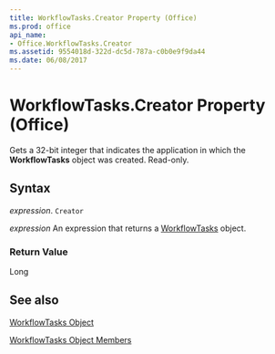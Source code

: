```yaml
---
title: WorkflowTasks.Creator Property (Office)
ms.prod: office
api_name:
- Office.WorkflowTasks.Creator
ms.assetid: 9554018d-322d-dc5d-787a-c0b0e9f9da44
ms.date: 06/08/2017
---
```



# WorkflowTasks.Creator Property (Office)

Gets a 32-bit integer that indicates the application in which the  **WorkflowTasks** object was created. Read-only.


## Syntax

 _expression_. `Creator`

 _expression_ An expression that returns a [WorkflowTasks](./Office.WorkflowTasks.md) object.


### Return Value

Long


## See also


[WorkflowTasks Object](Office.WorkflowTasks.md)



[WorkflowTasks Object Members](./overview/workflowtasks-members-office.md)


